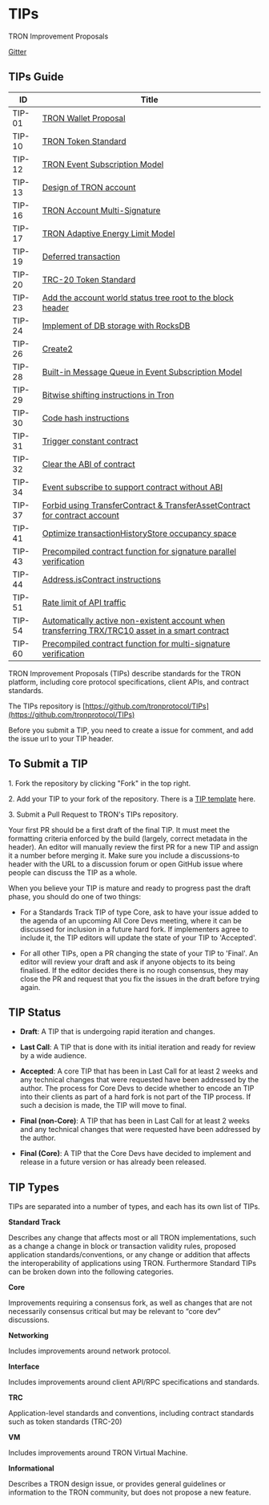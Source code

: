 # TIPs

TRON Improvement Proposals

[Gitter](https://gitter.im/tronprotocol/TIPs)  


## TIPs Guide 
|  ID   | Title  |
|  ----  | ----  |
| TIP-01  | [TRON Wallet Proposal](https://github.com/tronprotocol/TIPs/blob/master/tip-01.md)                                       |
| TIP-10  | [TRON Token Standard](https://github.com/tronprotocol/TIPs/blob/master/tip-10.md)                                        |
| TIP-12  | [TRON Event Subscription Model](https://github.com/tronprotocol/TIPs/blob/master/tip-12.md)                              |
| TIP-13  | [Design of TRON account](https://github.com/tronprotocol/TIPs/blob/master/tip-13.md)                                     |
| TIP-16  | [TRON Account Multi-Signature](https://github.com/tronprotocol/TIPs/blob/master/tip-16.md)                               |
| TIP-17  | [TRON Adaptive Energy Limit Model](https://github.com/tronprotocol/TIPs/blob/master/tip-17.md)                           |
| TIP-19  | [Deferred transaction](https://github.com/tronprotocol/tips/blob/master/tip-19.md)                                       |
| TIP-20  | [TRC-20 Token Standard](https://github.com/tronprotocol/TIPs/blob/master/tip-20.md)                                      |
| TIP-23  | [Add the account world status tree root to the block header](https://github.com/tronprotocol/tips/blob/master/tip-23.md) |
| TIP-24  | [Implement of DB storage with RocksDB](https://github.com/tronprotocol/tips/blob/master/tip-24.md)                       |
| TIP-26  | [Create2](https://github.com/tronprotocol/tips/blob/master/tip-26.md)                                                    |
| TIP-28  | [Built-in Message Queue in Event Subscription Model](https://github.com/tronprotocol/TIPs/blob/master/tip-28.md)         |
| TIP-29  | [Bitwise shifting instructions in Tron](https://github.com/tronprotocol/tips/blob/master/tip-29.md)                      |
| TIP-30  | [Code hash instructions](https://github.com/tronprotocol/tips/blob/master/tip-30.md)                                     |
| TIP-31  | [Trigger constant contract](https://github.com/tronprotocol/tips/blob/master/tip-31.md)                                  |
| TIP-32  | [Clear the ABI of contract](https://github.com/tronprotocol/tips/blob/master/tip-32.md)                                  |
| TIP-34  | [Event subscribe to support contract without ABI](https://github.com/tronprotocol/tips/blob/tip34/tip-34.md)             |
| TIP-37  | [Forbid using TransferContract & TransferAssetContract  for contract account](https://github.com/tronprotocol/tips/blob/master/tip-37.md)|
| TIP-41  | [Optimize transactionHistoryStore occupancy space](https://github.com/tronprotocol/tips/blob/master/tip-41.md)           |
| TIP-43  | [Precompiled contract function for signature parallel verification](https://github.com/tronprotocol/tips/blob/master/tip-43.md)|
| TIP-44  | [Address.isContract instructions](https://github.com/tronprotocol/tips/blob/master/tip-44.md)                            |
| TIP-51  | [Rate limit of API traffic](https://github.com/tronprotocol/tips/blob/master/tip-51.md)                                  |
| TIP-54  | [Automatically active non-existent account when transferring TRX/TRC10 asset in a smart contract](https://github.com/tronprotocol/tips/blob/master/tip-54.md)|
| TIP-60  | [Precompiled contract function for multi-signature verification](https://github.com/tronprotocol/tips/blob/master/tip-60.md)|

 


TRON Improvement Proposals (TIPs) describe standards for the TRON platform, including core protocol specifications, client APIs, and contract standards.

The TIPs repository is [https://github.com/tronprotocol/TIPs](https://github.com/tronprotocol/TIPs)

Before you submit a TIP, you need to create a issue for comment, and add the issue url to your TIP header.   

<h2>To Submit a TIP</h2>

1.&nbsp;Fork the repository by clicking "Fork" in the top right.  

2.&nbsp;Add your TIP to your fork of the repository. There is a [TIP template](https://github.com/tronprotocol/TIPs/blob/master/template.md) here.  

3.&nbsp;Submit a Pull Request to TRON's TIPs repository.   

Your first PR should be a first draft of the final TIP. It must meet the formatting criteria enforced by the build (largely, correct metadata in the header). An editor will manually review the first PR for a new TIP and assign it a number before merging it. Make sure you include a discussions-to header with the URL to a discussion forum or open GitHub issue where people can discuss the TIP as a whole.  

When you believe your TIP is mature and ready to progress past the draft phase, you should do one of two things:

- For a Standards Track TIP of type Core, ask to have your issue added to the agenda of an upcoming All Core Devs meeting, where it can be discussed for inclusion in a future hard fork. If implementers agree to include it, the TIP editors will update the state of your TIP to 'Accepted'.  

- For all other TIPs, open a PR changing the state of your TIP to 'Final'. An editor will review your draft and ask if anyone objects to its being finalised. If the editor decides there is no rough consensus, they may close the PR and request that you fix the issues in the draft before trying again.

<h2>TIP Status</h2>

- **Draft**: A TIP that is undergoing rapid iteration and changes.  

- **Last Call**: A TIP that is done with its initial iteration and ready for review by a wide audience.  

- **Accepted**: A core TIP that has been in Last Call for at least 2 weeks and any technical changes that were requested have been addressed by the author. The process for Core Devs to decide whether to encode an TIP into their clients as part of a hard fork is not part of the TIP process. If such a decision is made, the TIP will move to final.  

- **Final (non-Core)**: A TIP that has been in Last Call for at least 2 weeks and any technical changes that were requested have been addressed by the author.  

- **Final (Core)**: A TIP that the Core Devs have decided to implement and release in a future version or has already been released.    

<h2>TIP Types</h2>

TIPs are separated into a number of types, and each has its own list of TIPs.

**Standard Track**  

Describes any change that affects most or all TRON implementations, such as a change a change in block or transaction validity rules, proposed application standards/conventions, or any change or addition that affects the interoperability of applications using TRON. Furthermore Standard TIPs can be broken down into the following categories.  

**Core**   

Improvements requiring a consensus fork, as well as changes that are not necessarily consensus critical but may be relevant to “core dev” discussions.    

**Networking**    

Includes improvements around network protocol.      

**Interface**   

Includes improvements around client API/RPC specifications and standards.    

**TRC**  

Application-level standards and conventions, including contract standards such as token standards (TRC-20)    

**VM**  

Includes improvements around TRON Virtual Machine.    

**Informational**  

Describes a TRON design issue, or provides general guidelines or information to the TRON community, but does not propose a new feature.       
